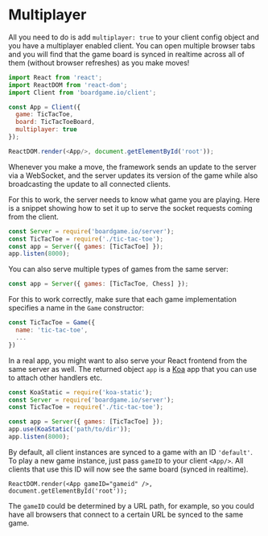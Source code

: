 # Multiplayer

All you need to do is add `multiplayer: true` to your client
config object and you have a multiplayer enabled client. You
can open multiple browser tabs and you will find that the
game board is synced in realtime across all of them
(without browser refreshes) as you make moves!

```js
import React from 'react';
import ReactDOM from 'react-dom';
import Client from 'boardgame.io/client';

const App = Client({
  game: TicTacToe,
  board: TicTacToeBoard,
  multiplayer: true
});

ReactDOM.render(<App/>, document.getElementById('root'));
```

Whenever you make a move, the framework sends an update to the
server via a WebSocket, and the server updates its version of
the game while also broadcasting the update to all connected
clients.

For this to work, the server needs to know what game you
are playing. Here is a snippet showing how to set it up
to serve the socket requests coming from the client.

```js
const Server = require('boardgame.io/server');
const TicTacToe = require('./tic-tac-toe');
const app = Server({ games: [TicTacToe] });
app.listen(8000);
```

You can also serve multiple types of games from the same server:

```js
const app = Server({ games: [TicTacToe, Chess] });
```

For this to work correctly, make sure that each game
implementation specifies a name in the `Game` constructor:

```js
const TicTacToe = Game({
  name: 'tic-tac-toe',
  ...
})
```

In a real app, you might want to also serve your React
frontend from the same server as well. The returned object
`app` is a [Koa](http://koajs.com/) app that you can
use to attach other handlers etc.

```js
const KoaStatic = require('koa-static');
const Server = require('boardgame.io/server');
const TicTacToe = require('./tic-tac-toe');

const app = Server({ games: [TicTacToe] });
app.use(KoaStatic('path/to/dir'));
app.listen(8000);
```

By default, all client instances are synced to a game with
an ID `'default'`. To play a new game instance, just pass
`gameID` to your client `<App/>`. All clients that use
this ID will now see the same board (synced in realtime).

```
ReactDOM.render(<App gameID="gameid" />, document.getElementById('root'));
```

The `gameID` could be determined by a URL path, for example,
so you could have all browsers that connect to a certain
URL be synced to the same game.
